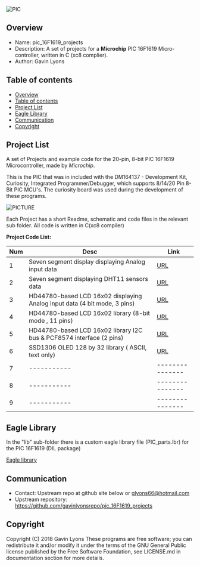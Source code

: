 
![PIC](https://github.com/gavinlyonsrepo/pic_16F1619_projects/blob/master/images/pic16f1619.jpg)

Overview
--------------------------------------------
* Name: pic_16F1619_projects
* Description: A set of projects for a **Microchip** 
 PIC 16F1619 Micro-controller, written in C (xc8 complier).
* Author: Gavin Lyons 

Table of contents
---------------------------

  * [Overview](#overview)
  * [Table of contents](#table-of-contents)
  * [Project List](#project-list)
  * [Eagle Library](#eagle-library)
  * [Communication](#communication)
  * [Copyright](#copyright)

Project List
-----------------------------------------
A set of Projects and example code for the 20-pin, 8-bit PIC 16F1619 Microcontroller,
made by *Microchip*. 

This is the PIC that was in included with the
DM164137 - Development Kit, Curiosity, Integrated Programmer/Debugger,
which supports 8/14/20 Pin 8-Bit PIC MCU's. 
The curiosity board was used during the development of these programs.

![PICTURE](https://github.com/gavinlyonsrepo/pic_16F1619_projects/blob/master/images/pcb.jpg)

Each Project has a short Readme, schematic and code files
in the relevant sub folder. All code is written in C(xc8 compiler)


**Project Code List:**

| Num | Desc | Link |
| --- | --- | --- |
| 1  | Seven segment display displaying Analog input data | [URL](projects/SevenSeg) |
| 2  | Seven segment displaying DHT11 sensors data | [URL](projects/DHT11) |
| 3 |  HD44780-based LCD 16x02 displaying Analog input data (4 bit mode, 3 pins) | [URL](projects/LCD16x02)|
| 4 |  HD44780-based LCD 16x02 library  (8-bit mode , 11 pins)| [URL](projects/LCD16x02_8bit)  |
| 5 |  HD44780-based LCD 16x02 library I2C bus & PCF8574 interface (2 pins) |[URL](projects/LCD16x02_I2C)  |
| 6 |  SSD1306 OLED 128 by 32 library ( ASCII, text only) | [URL](projects/OLED_I2C)|
| 7 | ----------- | --------------- |
| 8 | ----------- | --------------- |
| 9 | ----------- | --------------- |

Eagle Library
--------------
In the "lib" sub-folder there is a custom eagle library file (PIC_parts.lbr) for the PIC 16F1619 (DIL package)
 
 [Eagle library](docs/eagle/eagle_lib)


Communication
-----------
* Contact: Upstream repo at github site below or glyons66@hotmail.com
* Upstream repository: https://github.com/gavinlyonsrepo/pic_16F1619_projects

Copyright
---------
Copyright (C) 2018 Gavin Lyons 
These programs are free software; you can redistribute it and/or modify
it under the terms of the GNU General Public license published by
the Free Software Foundation, see LICENSE.md in documentation section 
for more details.
